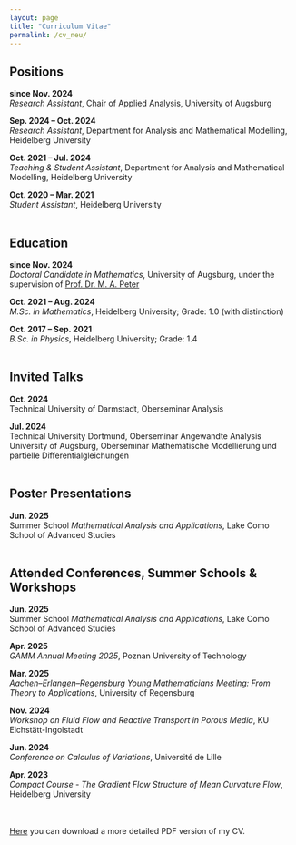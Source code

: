 ```yaml
---
layout: page
title: "Curriculum Vitae"
permalink: /cv_neu/
---
```


<h2>Positions</h2>

<b>since Nov. 2024</b><br>
<em>Research Assistant</em>, Chair of Applied Analysis, University of Augsburg<br>

<b>Sep. 2024 – Oct. 2024</b><br>
<em>Research Assistant</em>, Department for Analysis and Mathematical Modelling, Heidelberg University<br>

<b>Oct. 2021 – Jul. 2024</b><br>
<em>Teaching & Student Assistant</em>, Department for Analysis and Mathematical Modelling, Heidelberg University<br>

<b>Oct. 2020 – Mar. 2021</b><br>
<em>Student Assistant</em>, Heidelberg University<br><br>


<h2>Education</h2>

<b>since Nov. 2024</b><br>
<em>Doctoral Candidate in Mathematics</em>, University of Augsburg, under the supervision of <a href="https://www.uni-augsburg.de/de/fakultaet/mntf/math/prof/appa/mp/" target="_blank">Prof. Dr. M. A. Peter</a><br>

<b>Oct. 2021 – Aug. 2024</b><br>
<em>M.Sc. in Mathematics</em>, Heidelberg University; 
Grade: 1.0 (with distinction)<br>

<b>Oct. 2017 – Sep. 2021</b><br>
<em>B.Sc. in Physics</em>, Heidelberg University;
Grade: 1.4<br><br>


<h2>Invited Talks</h2>

<b>Oct. 2024</b><br>
Technical University of Darmstadt, Oberseminar Analysis<br>

<b>Jul. 2024</b><br>
Technical University Dortmund, Oberseminar Angewandte Analysis<br>
University of Augsburg, Oberseminar Mathematische Modellierung und partielle Differentialgleichungen<br><br>


<h2>Poster Presentations</h2>

<b>Jun. 2025</b><br>
Summer School <em>Mathematical Analysis and Applications</em>, Lake Como School of Advanced Studies<br><br>


<h2>Attended Conferences, Summer Schools & Workshops</h2>

<b>Jun. 2025</b><br>
Summer School <em>Mathematical Analysis and Applications</em>, Lake Como School of Advanced Studies<br>

<b>Apr. 2025</b><br>
<em>GAMM Annual Meeting 2025</em>, Poznan University of Technology<br>

<b>Mar. 2025</b><br>
<em>Aachen–Erlangen–Regensburg Young Mathematicians Meeting: From Theory to Applications</em>, University of Regensburg<br>

<b>Nov. 2024</b><br>
<em>Workshop on Fluid Flow and Reactive Transport in Porous Media</em>, KU Eichstätt-Ingolstadt<br>

<b>Jun. 2024</b><br>
<em>Conference on Calculus of Variations</em>, Université de Lille<br>

<b>Apr. 2023</b><br>
<em>Compact Course - The Gradient Flow Structure of Mean Curvature Flow</em>, Heidelberg University<br><br><br>


<a href="{{ '/assets/pdf/CV_LucasFix.pdf' | relative_url }}">Here</a> you can download a more detailed PDF version of my CV.
